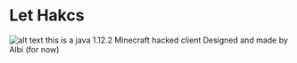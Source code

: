# Let Hakcs
![alt text](https://imgur.com/a/VxqZHXq)
this is a java 1.12.2 Minecraft hacked client Designed and made by Albi (for now)
